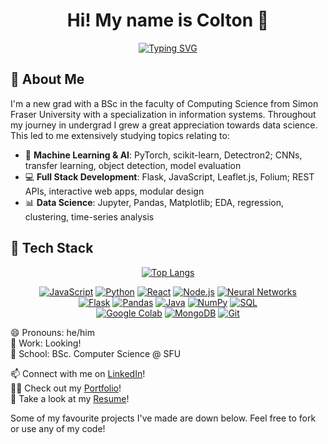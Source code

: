<h1 align="center">Hi! My name is Colton 👋</h1>

<p align="center">
<a href="https://git.io/typing-svg"><img src="https://readme-typing-svg.demolab.com?font=Fira+Code&weight=700&pause=1000&color=F79100&center=true&width=435&lines=AI%2FML+Developer;Fullstack+Engineer;Tech+Enthusiast" alt="Typing SVG" /></a>
</p>

<!-- markdownlint-enable MD033 -->

## 👦 About Me
I'm a new grad with a BSc in the faculty of Computing Science from Simon Fraser University with a specialization in information systems. Throughout my journey in undergrad I grew a great appreciation towards data science. This led to me extensively studying topics relating to: 
- 🧠 **Machine Learning & AI**: PyTorch, scikit-learn, Detectron2; CNNs, transfer learning, object detection, model evaluation
- 💻 **Full Stack Development**: Flask, JavaScript, Leaflet.js, Folium; REST APIs, interactive web apps, modular design
- 📊 **Data Science**: Jupyter, Pandas, Matplotlib; EDA, regression, clustering, time-series analysis  

 <!--## 🛠️ Highlighted Projects -->

<!-- #### 📖 GenAI Interactive Kids Book -->
 <!-- - TODO -->
<!--#### 🔥 BC Wildfire Acre Forecaster -->
 <!-- - TODO -->
<!--#### 🧪 Covid-19 Prognosis Predictor -->
 <!-- - TODO -->
## 🚀 Tech Stack

<p align="center">
  <a href="https://github.com/coltonBlackwell">
    <img src="https://github-readme-stats.vercel.app/api/top-langs/?username=coltonBlackwell&layout=compact" alt="Top Langs" />
  </a>
</p>

<p align="center"> 
  <a href="#"><img src="https://img.shields.io/badge/JavaScript-F7DF1E?style=for-the-badge&logo=javascript&logoColor=black" alt="JavaScript"></a>
  <a href="#"><img src="https://img.shields.io/badge/Python-3776AB?style=for-the-badge&logo=python&logoColor=white" alt="Python"></a>
  <a href="#"><img src="https://img.shields.io/badge/React-61DAFB?style=for-the-badge&logo=react&logoColor=black" alt="React"></a>
  <a href="#"><img src="https://img.shields.io/badge/Node.js-339933?style=for-the-badge&logo=nodedotjs&logoColor=white" alt="Node.js"></a>
  <a href="#"><img src="https://img.shields.io/badge/Neural%20Networks-8A2BE2?style=for-the-badge" alt="Neural Networks"></a>
  <br>
  <a href="#"><img src="https://img.shields.io/badge/Flask-000000?style=for-the-badge&logo=flask&logoColor=white" alt="Flask"></a>
  <a href="#"><img src="https://img.shields.io/badge/Pandas-150458?style=for-the-badge&logo=pandas&logoColor=white" alt="Pandas"></a>
  <a href="#"><img src="https://img.shields.io/badge/Java-007396?style=for-the-badge&logo=java&logoColor=white" alt="Java"></a>
  <a href="#"><img src="https://img.shields.io/badge/Numpy-013243?style=for-the-badge&logo=numpy&logoColor=white" alt="NumPy"></a>
  <a href="#"><img src="https://img.shields.io/badge/SQL-4479A1?style=for-the-badge&logo=mysql&logoColor=white" alt="SQL"></a>
  <br>
  <a href="#"><img src="https://img.shields.io/badge/Google%20Colab-F9AB00?style=for-the-badge&logo=google-colab&logoColor=black" alt="Google Colab"></a>
  <a href="#"><img src="https://img.shields.io/badge/MongoDB-47A248?style=for-the-badge&logo=mongodb&logoColor=white" alt="MongoDB"></a>
  <a href="#"><img src="https://img.shields.io/badge/Git-F05032?style=for-the-badge&logo=git&logoColor=white" alt="Git"></a>
</p>

😄 Pronouns: he/him \
🏢 Work: Looking! \
🏫 School: BSc. Computer Science @ SFU

📫 Connect with me on [LinkedIn](https://www.linkedin.com/in/colton-blackwell/)! \
🧑‍💻 Check out my [Portfolio](https://coltonblackwell.github.io/index.html)! \
📄 Take a look at my [Resume](https://coltonblackwell.github.io/Resume.pdf)!

Some of my favourite projects I've made are down below. Feel free to fork or use any of my code!
